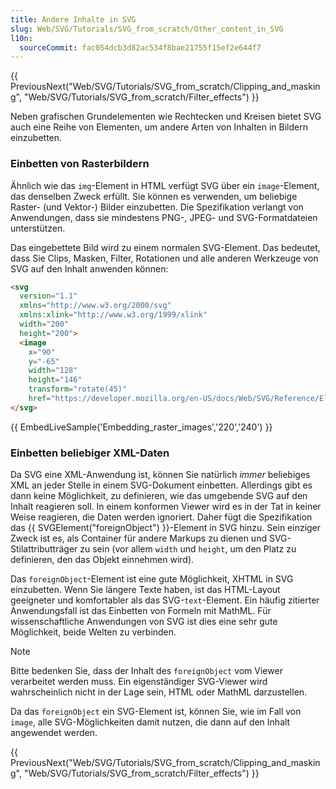 ```yaml
---
title: Andere Inhalte in SVG
slug: Web/SVG/Tutorials/SVG_from_scratch/Other_content_in_SVG
l10n:
  sourceCommit: fac054dcb3d82ac534f8bae21755f15ef2e644f7
---
```


{{ PreviousNext("Web/SVG/Tutorials/SVG_from_scratch/Clipping_and_masking", "Web/SVG/Tutorials/SVG_from_scratch/Filter_effects") }}

Neben grafischen Grundelementen wie Rechtecken und Kreisen bietet SVG auch eine Reihe von Elementen, um andere Arten von Inhalten in Bildern einzubetten.

### Einbetten von Rasterbildern

Ähnlich wie das `img`-Element in HTML verfügt SVG über ein `image`-Element, das denselben Zweck erfüllt. Sie können es verwenden, um beliebige Raster- (und Vektor-) Bilder einzubetten. Die Spezifikation verlangt von Anwendungen, dass sie mindestens PNG-, JPEG- und SVG-Formatdateien unterstützen.

Das eingebettete Bild wird zu einem normalen SVG-Element. Das bedeutet, dass Sie Clips, Masken, Filter, Rotationen und alle anderen Werkzeuge von SVG auf den Inhalt anwenden können:

```html
<svg
  version="1.1"
  xmlns="http://www.w3.org/2000/svg"
  xmlns:xlink="http://www.w3.org/1999/xlink"
  width="200"
  height="200">
  <image
    x="90"
    y="-65"
    width="128"
    height="146"
    transform="rotate(45)"
    href="https://developer.mozilla.org/en-US/docs/Web/SVG/Reference/Element/image/mdn_logo_only_color.png" />
</svg>
```

{{ EmbedLiveSample('Embedding_raster_images','220','240') }}

### Einbetten beliebiger XML-Daten

Da SVG eine XML-Anwendung ist, können Sie natürlich _immer_ beliebiges XML an jeder Stelle in einem SVG-Dokument einbetten. Allerdings gibt es dann keine Möglichkeit, zu definieren, wie das umgebende SVG auf den Inhalt reagieren soll. In einem konformen Viewer wird es in der Tat in keiner Weise reagieren, die Daten werden ignoriert. Daher fügt die Spezifikation das {{ SVGElement("foreignObject") }}-Element in SVG hinzu. Sein einziger Zweck ist es, als Container für andere Markups zu dienen und SVG-Stilattributträger zu sein (vor allem `width` und `height`, um den Platz zu definieren, den das Objekt einnehmen wird).

Das `foreignObject`-Element ist eine gute Möglichkeit, XHTML in SVG einzubetten. Wenn Sie längere Texte haben, ist das HTML-Layout geeigneter und komfortabler als das SVG-`text`-Element. Ein häufig zitierter Anwendungsfall ist das Einbetten von Formeln mit MathML. Für wissenschaftliche Anwendungen von SVG ist dies eine sehr gute Möglichkeit, beide Welten zu verbinden.

> [!NOTE]
> Bitte bedenken Sie, dass der Inhalt des `foreignObject` vom Viewer verarbeitet werden muss. Ein eigenständiger SVG-Viewer wird wahrscheinlich nicht in der Lage sein, HTML oder MathML darzustellen.

Da das `foreignObject` ein SVG-Element ist, können Sie, wie im Fall von `image`, alle SVG-Möglichkeiten damit nutzen, die dann auf den Inhalt angewendet werden.

{{ PreviousNext("Web/SVG/Tutorials/SVG_from_scratch/Clipping_and_masking", "Web/SVG/Tutorials/SVG_from_scratch/Filter_effects") }}
